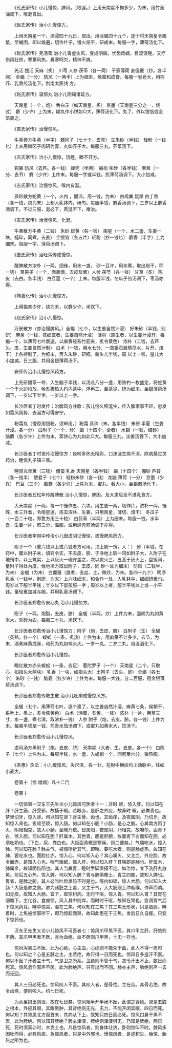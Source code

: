 <!-- { "loadSidebar": true } -->
　　《孔氏家传》小儿慢惊，脾风。（取涎。）上用天南星不拘多少，为末，用竹沥油调下，喉涎自出。

　　《赵氏家传》治小儿慢惊方。

　　上用天南星一个，酒浸四十九日，取出。用活蝎四十九个，逐个将天南星令蝎螫，至蝎困，即以候遍，切作片子，慢火焙干，研成末。每服一字，薄荷汤化下。

　　《赵氏家传》羌活膏 治小儿胃虚生风，变成阴痫，忧齿肉蠕，目涩饶睡。又疗伤风壮热，寒壅风热，鼻塞呵欠，精神不爽。

　　羌活 独活 天麻（炙） 川芎 人参 茯苓（各一两） 干家薄荷 直僵蚕（炒。各半两） 全蝎（一分） 防风（一两半）上为细末，炼蜜和成膏。每服一皂皂大，用荆芥、乳香煎汤化下。荆南太医钱 方。

　　《赵氏家传》温惊丸 治小儿阴痫诸证方。

　　天南星（一个，炮） 香白芷（如天南星，炙） 京墨（天南星三分之一，烧过） 麝（少许）上为末，糊丸作小饼如○大，薄荷汤化下。丸了，外以银箔或金箔裹之。

　　《吉氏家传》治慢惊风。

　　牛黄膏方牛黄（半字） 棘冈子（七十个，去壳） 生朱砂（半钱） 轻粉（一钱匕）上末用棘冈子肉研为膏，丸如芥子大。每服三丸，芥菜汤下。

　　《吉氏家传》治小儿慢惊，饶睡，眼不开方。

　　钩藤 防风（去芦。各一钱） 蝉壳（半两） 蝎梢 朱砂（各半钱） 麻黄（一分、去节） 麝（少许）上件末。每服一字或半钱，煎薄荷汤调下。大小加减。

　　《吉氏家传》治慢惊风，喉内有涎。

　　辰砂散方蛇黄（一个，火内 ，醋淬，用一钱，为末） 白鸡粪 鼠屎 白丁香（各一钱，烧为末）上都入乳钵内，研匀。每服半钱，麝香汤调下，三岁以上麝香酒调下。不过三服，涎必下，若涎不下，难治。

　　《吉氏家传》治慢惊风，化涎。

　　牛黄散方牛黄（二钱） 朱砂 雄黄（各一钱） 南星（一个，水二盏、生姜一块，槌碎，同煮，去姜） 金银箔（各五片）轻粉（抄一钱匕） 麝香（半字）上为细末。每服一字，薄荷汤调下。

　　《吉氏家传》治吐泻传成慢惊。

　　醒脾散方浓朴（一两，细锉，用水一盏， 砂一豆许，用水煮，取出焙干，秤一钱） 草果子（一个，面裹煨，去皮及面）人参 茯苓（各一钱） 甘草（炙） 陈皮（去白。各半钱） 白豆蔻（一个）上末。每服半钱，冬瓜子煎汤调下，枣汤亦得。

　　《陶善化传》治小儿慢惊方。

　　上用猫粪少许，烧为末，以麝少许，米饮下。

　　《赵氏家传》治小儿慢惊。

　　万安散方（亦治慢脾风。）全蝎（七个，以生姜自然汁浸） 好朱砂（半钱，别研） 麻黄（一钱，拣细直者，生姜自然汁浸） 薄荷（原生者，以生姜汁浸开，每蝎一个，以薄荷七叶裹遍，以麻黄经系竹筋夹，炙令黄色） 浓朴（二钱，去芦头、皮，生姜自然汁制） 白术（一钱，用水七分，一盏银石器熬尽水，片开，焙干）上各持制了，为细末，再入朱砂，研细。新生儿半钱，周 以上一钱，量儿大小加减。日三服，并用金银薄荷汤下。

　　安师传治小儿慢惊风药方。

　　上先研腊茶一夸，入生脑子半钱，以汤点八分一盏，用铁杓一枚盛定，将蛇黄一个于火边顷放，候炙极热入杓内茶中，淬再三，至茶尽，研为细末。金银薄荷汤调下，一岁以下半字，一岁以上一字。

　　长沙医者丁时发传：治脾风方并歌：孩儿惊久积涎生，传入脾家事不轻。忽发如雷风雨势，去涎方可得安宁。

　　粉霜丸（慢惊用银粉，须审用。）粉霜 真珠（末。各半钱） 朱砂 半夏（生姜汁浸。各一分） 白附子（一个，炒） 蝎（十四个，全者） 水银（一钱，结砂） 脑麝（各少许）上件为末，蒸饼心为丸如此○大。每服三丸，淡姜汤吞下，大小加减。

　　长沙医者丁时发传治慢惊方：夜啼多热无精彩，口沫涎生病不消，除病莫过灵药治，睡惊丸子镇三焦。

　　睡惊丸青黛（三钱） 僵蚕 乳香 天南星（各半钱） 蝎（十四个） 硼砂 芦荟（各一钱半） 使君子（七个） 轻粉朱砂（各一钱） 龙脑 薄荷（一分） 京墨（少许） 巴豆（三个） 脑麝（各少许）上件为末，蜜丸。看大小，金银煎汤化下。

　　长沙医者丘松年传醒脾散 治小儿慢惊，脾困，及大患后全不进乳食方。

　　大天南星（一两，每一个锉作五、六块，用生姜一两，切作片，浓朴一两，锉碎，水三升煮，令南星透，拣去浓朴、生姜，只用南星，薄切、焙干） 冬瓜子（一百二十粒，郑愈方用三十粒） 白茯苓（半两）上为细末。每服一钱，水半盏，生姜一片，煎三分，温服。或用蝉壳煎汤调下亦得。

　　长沙医者李刚中传治小儿因虚阴证慢惊，或慢脾风药方。

　　附子一个（重六钱以上或六钱者方可用，顶上剜一窍，入：） 砂（半钱，在窍中，覆以附子末，填窍令实，不去皮、脐、于净地上取一窍如附子大，入附子在地窍中，以土筑实，上以灰火一碗许盖之，次以炭火三、五茎于灰火上，盘饭间，量附子得处为度，候地冷方取出附子，去皮，同 砂一处为细末） 防风（二钱半，为末） 全蝎（为末） 白僵蚕（直者，去丝、土，微炒，为末。各四十九个） 明净乳香（一钱半，别研，为末）上六味细末，和合作一处，入乳钵中，细细研极匀。周岁以下服半平钱；半岁以下婴孩服一字；周岁以上者，服半平钱以上或一小平钱。量轻重加减与服。并用乳香汤调下。

　　长沙医者郑愈传安心丸 治小儿慢惊方。

　　附子（一两，炮裂，去皮，脐） 全蝎（半两，炒）上件为末，面糊为丸如黄米大，朱砂为衣。每服二十丸，米饮下。

　　长沙医者郑愈传治小儿慢惊方：附子（炮，去皮、脐） 白附子（生） 全蝎（炙熟。各一个） 蜈蚣（一条，炙热）上件为末，用麻黄不计多少，去节，为末，酒煮麻黄成膏，和药为丸如鸡头大。一岁一丸，二岁二丸，用温酒化下。

　　长沙医者郑愈传治小儿慢惊。

　　睡红散方赤头蜈蚣（一条，去足） 蔓陀罗子（一个） 天南星（二个，只取心，如指头大两块） 乳香（一块，如指头大）土狗子（去头、足） 全蝎（各七个） 朱砂（一钱） 脑麝（各少许）上件为末。每服一大钱，分二百服，用金银薄荷汤调下。

　　长沙医者郑愈传救生散 治小儿吐痢成慢惊风方。

　　全蝎（七个，用薄荷七叶，逐个裹了，以生姜自然汁浸，麻黄七条，候稍干，系叶上、串上，炙令焦黄色） 白术（涂蜜，炙黄，一钱） 浓朴（一片，用草三寸，水一盏，煮七沸，取浓朴一钱） 人参 附子（炮，去皮、脐。各一钱）上件为末。每服半钱至一钱，煎青水茄汤调下，或蜜丸如黄米大，饮汤下。

　　长沙医者郑愈传治小儿慢惊风。

　　虚风汤方黑附子（炮，去皮、脐） 天南星（大者，生，去皮。各一个） 白附子（七个）上件为末。每服半钱，水一盏，入蝎梢一个，同煎至六分，微热服。

　　《圣惠》灸法：小儿缓惊风，灸尺泽，各一壮，在肘中横纹约上动脉中，炷如小麦大。

　　卷第十（惊 噤病）凡十二门

　　卷第十

　　一切惊第一汉东王先生论小儿惊风可医者十一：非时 眼，惊入肝。何以知在肝？肝主筋，肝受邪，故搐于眼。若眼赤，是肝之外应，故非时 眼，必粪青也。梦里切牙，惊入肾。何以知在肾？肾主骨、齿也。其齿痒，及夜属阴，乃切牙，故知惊入肾也。夜啼至晓，惊入肠。何以知在小肠？小肠，是心之腑。心属南方丙丁火，阴阳相克，故入小肠，至晓乃歇。日属阳，夜属阴，乃相克，故啼尔。面青下白，惊入胆。何以知在胆？肝属木，其色青，胆是肝腑，故面青下白而知在胆，必须吐奶也。（下白，尿、粪白也。大抵面青概是寒候，则二便矣。）气喘吃水，惊入肺。何以知在肺？肺主气，被惊所折其气，即喘。要吃水者，则是肺虚热，故知在肺，要吃水也。面脸红赤，惊入心。何以知入心？其心属火，又主血，外应脸，故令面赤，是知入心也。喘气微细，惊入肝。何以知入肝？其喘即是肺也。肝属木，肺属金，故知阴伤阳也。其人当粪青，睡时手脚俱搐不定。如治惊，宜下洗肝丸散矣。前后五心热，惊入脾。何以知入脾？胃与脾俱像土，胃主四肢，故知入脾也。胃者，是脾之腑。其人必当吐后发热不时是也。喉内如锯，惊人大肠。何以知入大肠？大肠是肺之腑。肺为诸脏之上盖，又主于气，入大肠则上冲咽喉，作声而响。如无痰，故知入大肠。宜下，取惊积药。无时干呕，惊入胃。何以知入胃？其胃在咽喉下，主化谷。食被惊，风入其中则痒，而时时干呕，故知在胃也。宜谓胃气后下惊风药耳。睡中惊哭，渴在三焦。何以知在三焦？其三焦无形状，只是脂膜。睡着时，上焦被惊邪所干，即乃惊起而哭，故知此患在于三焦。发后日久自瘥。只宜下惊药也。

　　汉东王先生又论小儿惊风不可医者七：惊风爪甲黑不医。其爪甲主肝，肝绝则不荫。其爪甲黑者不医，亦为血绝，血不荫则爪甲黑，十无一存也。

　　惊风泻黑血不医，此为心绝。心主血，心绝则不能荣于血，此人不得一周时也。何以知之？心是五脏之主。主若绝，故只得一日而死也。惊风日多盗汗不医。何以不医？汗者主于气，气是卫之所系，卫绝则不管于气，故令汗出不止，数日而死耳。惊风忽作邪声不医。此为肺绝声，只有出而不回。肺亦主声，肺绝则声一去而无回。

　　其人三日必死也。惊风咬人不医。其咬人者，是骨绝。主在齿。其骨若绝，故令齿痒，便则咬人。约七日死。

　　为从里损出则迟，故在七日矣。惊风眼半开半闭不医，此谓之肾绝。肾是五脏之根本，外应其眼，其眼黑肿，其肾绝则无光、无力、不能开闭其眼，四日而死。何以知？其肾属北方而首末，其病从下上，故知只四日而必死。惊风口鼻干黑不医，此为脾绝。何以知其脾绝？脾主津液，脾绝则津液俱无，乃知是脾绝，两日死，死时须寅卯时，木克土也。凡是惊风者，则身体壮热，卧则惊叫不时。脾风多因吐而得，必有风痰。急惊风者，只是中外邪也。慢惊风者，是虚积生、胎惊、胎热之所为也。

